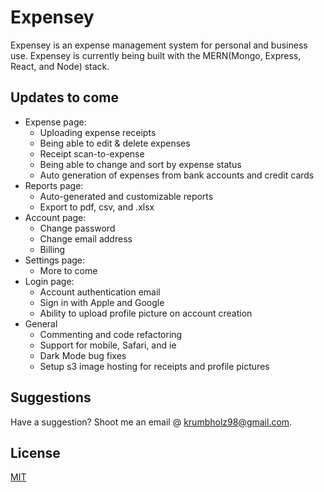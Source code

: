 # Expensey
Expensey is an expense management system for personal and business use. Expensey is currently being built with the MERN(Mongo, Express, React, and Node) stack.

## Updates to come
 * Expense page:
   * Uploading expense receipts
   * Being able to edit & delete expenses
   * Receipt scan-to-expense
   * Being able to change and sort by expense status
   * Auto generation of expenses from bank accounts and credit cards
 * Reports page:
   * Auto-generated and customizable reports
   * Export to pdf, csv, and .xlsx
 * Account page:
   * Change password
   * Change email address
   * Billing
 * Settings page:
   * More to come
 * Login page:
   * Account authentication email
   * Sign in with Apple and Google
   * Ability to upload profile picture on account creation
 * General
    * Commenting and code refactoring
    * Support for mobile, Safari,  and ie
    * Dark Mode bug fixes
    * Setup s3 image hosting for receipts and profile pictures

## Suggestions
Have a suggestion? Shoot me an email @ krumbholz98@gmail.com.

## License
[MIT](https://choosealicense.com/licenses/mit/)
